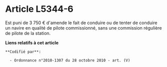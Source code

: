 # Article L5344-6

Est puni de 3 750 € d'amende le fait de conduire ou de tenter de conduire un navire en qualité de pilote commissionné, sans
une commission régulière de pilote de la station.

**Liens relatifs à cet article**

	**Codifié par**:

	  - Ordonnance n°2010-1307 du 28 octobre 2010 - art. (V)
